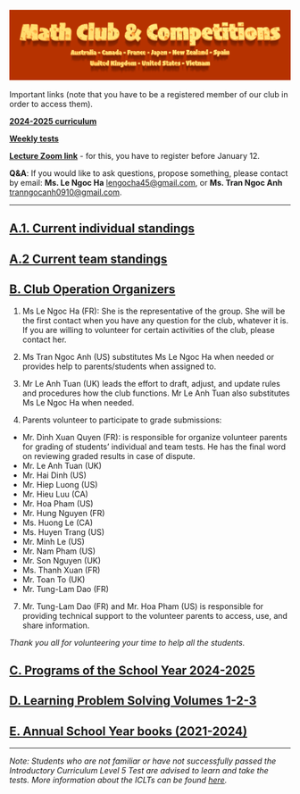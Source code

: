 ![Math Club & Competitions (MCC)](./img/MCC-2024-Logo-Large.png)

Important links (note that you have to be a registered member of our club in order to access them).

[**2024-2025 curriculum**](https://drive.google.com/file/d/1CxmboI543WL2PDni12EvnXAM9zO3Ri-g/view?usp=sharing)

[**Weekly tests**](https://drive.google.com/drive/folders/12CVZJpMdqUNpkfxGYKJktzEok0WuEXjC?usp=share_link)

[**Lecture Zoom link**](https://us06web.zoom.us/meeting/register/LpAttYMHS0mR_eJOTMG9aQ) - for this, you have to register before January 12.

**Q&A**: If you would like to ask questions, propose something, please contact by email: **Ms. Le Ngoc Ha** [lengocha45@gmail.com](mailto:lengocha45@gmail.com), or **Ms. Tran Ngoc Anh** [tranngocanh0910@gmail.com](mailto:tranngocanh0910@gmail.com).

<!-- The greetings from students!

![November 20](./img/Card%2020-11.png) -->

---

## [A.1. Current individual standings](./24-25-individual-standings.md)

## [A.2 Current team standings](./24-25-team-standings.md)

## [B. Club Operation Organizers](#b-club-operation-organizers)

1. Ms Le Ngoc Ha (FR): She is the representative of the group. She will be the first contact when you have any question for the club, whatever it is. If you are willing to volunteer for certain activities of the club, please contact her.

2. Ms Tran Ngoc Anh (US) substitutes Ms Le Ngoc Ha when needed or provides help to parents/students when assigned to.

3. Mr Le Anh Tuan (UK) leads the effort to draft, adjust, and update rules and procedures how the club functions. Mr Le Anh Tuan also substitutes Ms Le Ngoc Ha when needed.

4. Parents volunteer to participate to grade submissions:
- Mr. Dinh Xuan Quyen (FR): is responsible for organize volunteer parents for grading of students’ individual and team tests. He has the final word on reviewing graded results in case of dispute.
- Mr. Le Anh Tuan (UK)
- Mr. Hai Dinh (US)
- Mr. Hiep Luong (US)
- Mr. Hieu Luu (CA)
- Mr. Hoa Pham (US)
- Mr. Hung Nguyen (FR)
- Ms. Huong Le (CA)
- Ms. Huyen Trang (US)
- Mr. Minh Le (US)
- Mr. Nam Pham (US)
- Mr. Son Nguyen (UK)
- Ms. Thanh Xuan (FR)
- Mr. Toan To (UK)
- Mr. Tung-Lam Dao (FR)

7. Mr. Tung-Lam Dao (FR) and Mr. Hoa Pham (US) is responsible for providing technical support to the volunteer parents to access, use, and share information.

*Thank you all for volunteering your time to help all the students.*

## [C. Programs of the School Year 2024-2025](./24-25-programs.md)

<!-- ## [D. Entrance Test (Day 1 & 2)](./24-25-et.md)

Below are the books containing tens of thousands of problems and solutions that students are advised to use for learning problem solving: the first set is our own *Learning Problem Solving* volumes and the previous school year books. -->

## [D. Learning Problem Solving Volumes 1-2-3](./lps-volumes.md)

## [E. Annual School Year books (2021-2024)](./annual-books.md)

-----

*Note: Students who are not familiar or have not successfully passed the Introductory Curriculum Level 5 Test are advised to learn and take the tests. More information about the ICLTs can be found [here](https://mccyouthclub.wixsite.com/home/post/the-first-introductory-curriculum-level-test-iclt-this-year-22nd-oct-22).*
